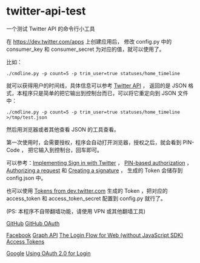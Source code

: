 twitter-api-test
================

一个测试 Twitter API 的命令行小工具

在 <https://dev.twitter.com/apps> 上创建应用后，
修改 config.py 中的 consumer\_key 和 consumer\_secret 
为对应的值，就可以使用了。

比如：
	
	./cmdline.py -p count=5 -p trim_user=true statuses/home_timeline

就可以获得用户的时间线，具体信息可以参考 [Twitter API](https://dev.twitter.com/docs/api/1.1/) ，
返回的是 JSON 格式，本程序只是简单的把它输出到控制台而已，可以将它重定向到 JSON 文件中：

	./cmdline.py -p count=5 -p trim_user=true statuses/home_timeline >/tmp/test.json

然后用浏览器或者其他查看 JSON 的工具查看。

第一次使用时，会需要授权，程序会自动打开浏览器，授权之后，就会看到 PIN-Code ，
把它输入到控制台，回车即可。

可以参考：[Implementing Sign in with Twitter](https://dev.twitter.com/docs/auth/implementing-sign-twitter) ， [PIN-based authorization](https://dev.twitter.com/docs/auth/pin-based-authorization) ，
[Authorizing a request](https://dev.twitter.com/docs/auth/authorizing-request) 和 
[Creating a signature](https://dev.twitter.com/docs/auth/creating-signature)
， 生成的 Token 会储存到 config.json 中。

也可以使用 [Tokens from dev.twitter.com](https://dev.twitter.com/docs/auth/tokens-devtwittercom)
生成的 Token ，把对应的 access\_token 和 access\_token\_secret 配置到 config.py 就行了。

(PS: 本程序不自带翻墙功能，请使用 VPN 或其他翻墙工具)

[GitHub](http://developer.github.com/)
[GitHub OAuth](http://developer.github.com/v3/oauth)

[Facebook](https://developers.facebook.com)
[Graph API](https://developers.facebook.com/docs/reference/api/)
[The Login Flow for Web (without JavaScript SDK)](https://developers.facebook.com/docs/facebook-login/login-flow-for-web-no-jssdk)
[Access Tokens](https://developers.facebook.com/docs/facebook-login/access-tokens)

[Google](https://code.google.com/apis/console)
[Using OAuth 2.0 for Login](https://developers.google.com/accounts/docs/OAuth2Login)
